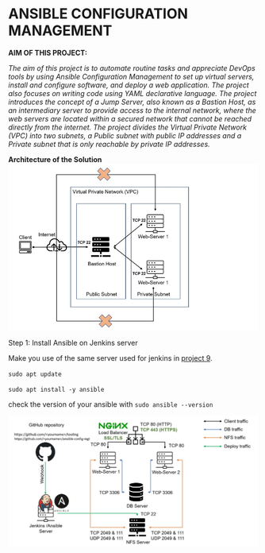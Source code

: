 # ANSIBLE CONFIGURATION MANAGEMENT

**AIM OF THIS PROJECT:**

*The aim of this project is to automate routine tasks and appreciate DevOps tools by using Ansible Configuration Management to set up virtual servers, install and configure software, and deploy a web application. The project also focuses on writing code using YAML declarative language. The project introduces the concept of a Jump Server, also known as a Bastion Host, as an intermediary server to provide access to the internal network, where the web servers are located within a secured network that cannot be reached directly from the internet. The project divides the Virtual Private Network (VPC) into two subnets, a Public subnet with public IP addresses and a Private subnet that is only reachable by private IP addresses.*

**Architecture of the Solution**
![architecture](./image/Architecture.jpg)

Step 1: Install Ansible on Jenkins server

Make you use of the same server used for jenkins in [project 9](https://github.com/olaniyi2oguns/workplace-9.git).

`sudo apt update`

`sudo apt install -y ansible`

check the version of your ansible with `sudo ansible --version`

![architecture2](./image/Architecture2.jpg)